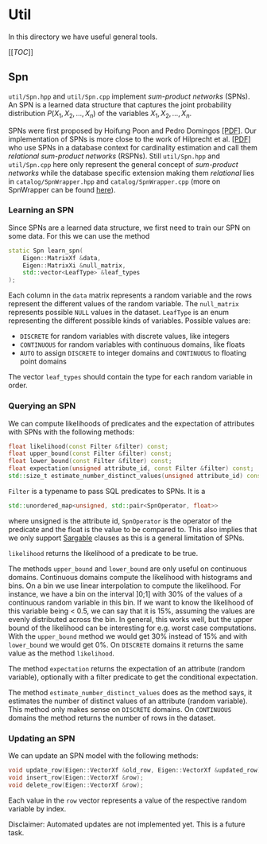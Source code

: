 # Util

In this directory we have useful general tools.

[[_TOC_]]

## Spn

`util/Spn.hpp` and `util/Spn.cpp` implement *sum-product networks* (SPNs). An SPN is a learned data structure that
captures the joint probability distribution $P(X_1,X_2,\dots,X_n)$ of the variables
$X_1,X_2,\dots,X_n$.

SPNs were first proposed by Hoifung Poon and Pedro Domingos [[PDF]](https://homes.cs.washington.edu/~pedrod/papers/uai11a.pdf).
Our implementation of SPNs is more close to the work
of Hilprecht et al. [[PDF]](http://www.vldb.org/pvldb/vol13/p992-hilprecht.pdf) who use SPNs in a database context for
cardinality estimation and call them *relational sum-product networks* (RSPNs). Still `util/Spn.hpp` and `util/Spn.cpp` here only represent the
general concept of *sum-product networks* while the database specific extension making them *relational* lies in `catalog/SpnWrapper.hpp` and
`catalog/SpnWrapper.cpp` (more on SpnWrapper can be found [here](src/catalog/README.md)).

### Learning an SPN

Since SPNs are a learned data structure, we first need to train our SPN on some data. For this we can use the method

```cpp
static Spn learn_spn(
    Eigen::MatrixXf &data,
    Eigen::MatrixXi &null_matrix,
    std::vector<LeafType> &leaf_types
);
```

Each column in the `data` matrix represents a random variable and the rows represent the different values of the random
variable. The `null_matrix` represents possible `NULL` values in the dataset. `LeafType` is an enum representing the
different possible kinds of variables. Possible values are:

- `DISCRETE` for random variables with discrete values, like integers
- `CONTINUOUS` for random variables with continuous domains, like floats
- `AUTO` to assign `DISCRETE` to integer domains and `CONTINUOUS` to floating point domains

The vector `leaf_types` should contain the type for each random variable in order.

### Querying an SPN

We can compute likelihoods of predicates and the expectation of attributes with SPNs with the following methods:

```cpp
float likelihood(const Filter &filter) const;
float upper_bound(const Filter &filter) const;
float lower_bound(const Filter &filter) const;
float expectation(unsigned attribute_id, const Filter &filter) const;
std::size_t estimate_number_distinct_values(unsigned attribute_id) const;
```

`Filter` is a typename to pass SQL predicates to SPNs. It is a
```cpp
std::unordered_map<unsigned, std::pair<SpnOperator, float>>
```
where unsigned is the attribute id, `SpnOperator` is the
operator of the predicate and the float is the value to be compared to. This also implies that we only support
[Sargable](https://en.wikipedia.org/wiki/Sargable) clauses as this is a general limitation of SPNs.

`likelihood` returns the likelihood of a predicate to be true.

The methods `upper_bound` and `lower_bound` are only useful on continuous domains. Continuous domains compute the
likelihood with histograms and bins. On a bin we use linear interpolation to compute the likelihood. For instance, we
have a bin on the interval ]0;1] with 30% of the values of a continuous random variable in this bin. If we want to
know the likelihood of this variable being < 0.5, we can say that it is 15%, assuming the values are evenly distributed
across the bin. In general, this works well, but the upper bound of the likelihood can be interesting for e.g.
worst case computations. With the `upper_bound` method we would get 30% instead of 15% and with `lower_bound` we would
get 0%. On `DISCRETE` domains it returns the same value as the method `likelihood`.

The method `expectation` returns the expectation of an attribute (random variable), optionally with a filter predicate
to get the conditional expectation.

The method `estimate_number_distinct_values` does as the method says, it estimates the number of distinct values of an
attribute (random variable). This method only makes sense on `DISCRETE` domains. On `CONTINUOUS` domains the method
returns the number of rows in the dataset.

### Updating an SPN

We can update an SPN model with the following methods:

```cpp
void update_row(Eigen::VectorXf &old_row, Eigen::VectorXf &updated_row);
void insert_row(Eigen::VectorXf &row);
void delete_row(Eigen::VectorXf &row);
```

Each value in the `row` vector represents a value of the respective random variable by index.

Disclaimer: Automated updates are not implemented yet. This is a future task.

